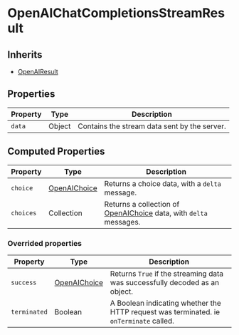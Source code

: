 # OpenAIChatCompletionsStreamResult

## Inherits

- [OpenAIResult](OpenAIResult.md)
 
## Properties

| Property  | Type                         | Description                                      |
|-----------|------------------------------|--------------------------------------------------|
| `data`      | Object                     | Contains the stream data sent by the server.    |

## Computed Properties

| Property   | Type                                   | Description                                                         |
|------------|----------------------------------------|---------------------------------------------------------------------|
| `choice`   | [OpenAIChoice](OpenAIChoice.md) | Returns a choice data, with a `delta` message.                             |
| `choices`  | Collection  | Returns a collection of [OpenAIChoice](OpenAIChoice.md) data, with `delta` messages.           |

### Overrided properties

| Property     | Type                                   | Description                                                         |
|--------------|----------------------------------------|---------------------------------------------------------------------|
| `success`    | [OpenAIChoice](OpenAIChoice.md) | Returns `True` if the streaming data was successfully decoded as an object. |
| `terminated` | Boolean  | A Boolean indicating whether the HTTP request was terminated. ie `onTerminate` called.          |
